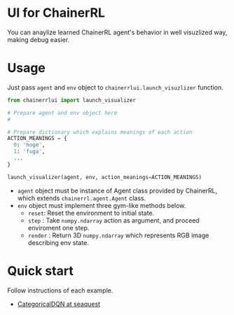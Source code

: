 # UI for ChainerRL
You can anaylize learned ChainerRL agent's behavior in well visuzlized way, making debug easier.

# Usage
Just pass `agent` and `env` object to `chainerrlui.launch_visuzlizer` function.
```python
from chainerrlui import launch_visualizer

# Prepare agent and env object here
#

# Prepare dictionary which explains meanings of each action
ACTION_MEANINGS = {
  0: 'hoge',
  1: 'fuga',
  ...
}

launch_visualizer(agent, env, action_meanings=ACTION_MEANINGS)

```
- `agent` object must be instance of Agent class provided by ChainerRL, which extends `chainerrl.agent.Agent` class.
- `env` object must implement three gym-like methods below.
  - `reset`: Reset the environment to initial state.
  - `step` : Take `numpy.ndarray` action as argument, and proceed enviroment one step.
  - `render` : Return 3D `numpy.ndarray` which represents RGB image describing env state.

# Quick start
Follow instructions of each example.
- [CategoricalDQN at seaquest](https://github.com/pfn-intern/i18-sykwer/tree/master/examples/categorical_dqn_seaquest)

